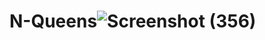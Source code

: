 # N-Queens![Screenshot (356)](https://github.com/shivacharan143/N-Queens/assets/108936283/96c56aa2-d7db-4768-8925-03daed13af4e)
